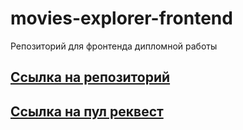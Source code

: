 # movies-explorer-frontend

Репозиторий для фронтенда дипломной работы


## [Ссылка на репозиторий](https://mesto.dmilin.nomoredomains.sbs/)
## [Ссылка на пул реквест](https://github.com/Ilin-Dmitry/movies-explorer-frontend/pull/2)
